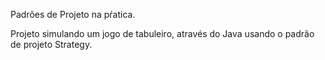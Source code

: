 Padrões de Projeto na pŕatica.





Projeto simulando um jogo de tabuleiro, através do Java usando o padrão de projeto Strategy.
